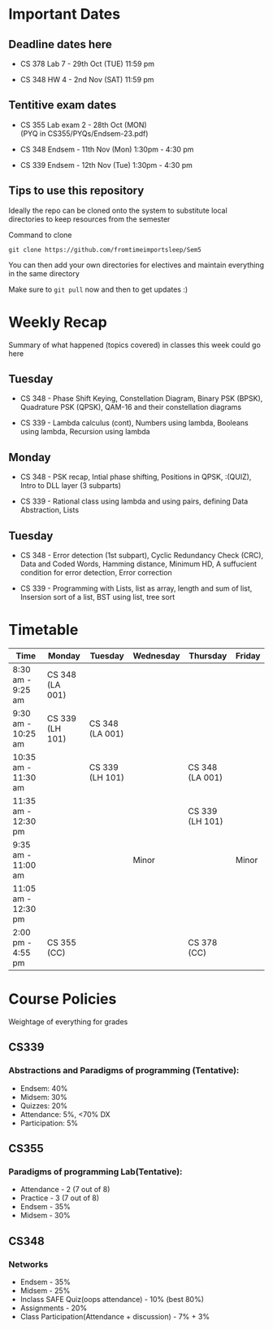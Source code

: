 # Important Dates

## Deadline dates here

- CS 378 Lab 7 - 29th Oct (TUE) 11:59 pm

- CS 348 HW 4 - 2nd Nov (SAT) 11:59 pm

## Tentitive exam dates

- CS 355 Lab exam 2 - 28th Oct (MON) <br>
                        (PYQ in CS355/PYQs/Endsem-23.pdf)

- CS 348 Endsem - 11th Nov (Mon) 1:30pm - 4:30 pm

- CS 339 Endsem - 12th Nov (Tue) 1:30pm - 4:30 pm

## Tips to use this repository

Ideally the repo can be cloned onto the system to substitute local directories to keep resources from the semester

Command to clone 

`` git clone https://github.com/fromtimeimportsleep/Sem5 ``

You can then add your own directories for electives and maintain everything in the same directory

Make sure to ``git pull`` now and then to get updates :)

# Weekly Recap

Summary of what happened (topics covered) in classes this week could go here

## Tuesday

- CS 348 - Phase Shift Keying, Constellation Diagram, Binary PSK (BPSK), Quadrature PSK (QPSK), QAM-16 and their constellation diagrams

- CS 339 - Lambda calculus (cont), Numbers using lambda, Booleans using lambda, Recursion using lambda 

## Monday

- CS 348 - PSK recap, Intial phase shifting, Positions in QPSK, :(QUIZ), Intro to DLL layer (3 subparts) 

- CS 339 - Rational class using lambda and using pairs, defining Data Abstraction, Lists

## Tuesday

- CS 348 - Error detection (1st subpart), Cyclic Redundancy Check (CRC), Data and Coded Words, Hamming distance, Minimum HD, A suffucient condition for error detection, Error correction

- CS 339 - Programming with Lists, list as array, length and sum of list, Insersion sort of a list, BST using list, tree sort


# Timetable

| Time                | Monday          | Tuesday         | Wednesday       | Thursday        | Friday         |
|---------------------|-----------------|-----------------|-----------------|-----------------|----------------|
| 8:30 am - 9:25 am   | CS 348 (LA 001) |                 |                 |                 |                |
| 9:30 am - 10:25 am  | CS 339 (LH 101) | CS 348 (LA 001) |                 |                 |                |
| 10:35 am - 11:30 am |                 | CS 339 (LH 101) |                 | CS 348 (LA 001) |                |
| 11:35 am - 12:30 pm |                 |                 |                 | CS 339 (LH 101) |                |
| 9:35 am - 11:00 am  |                 |                 | Minor           |                 | Minor          |
| 11:05 am - 12:30 pm |                 |                 |                 |                 |                |
| 2:00 pm - 4:55 pm   | CS 355 (CC)     |                 |                 | CS 378 (CC)     |                |

# Course Policies

Weightage of everything for grades

## CS339 
### Abstractions and Paradigms of programming (Tentative):

- Endsem: 40%
- Midsem: 30%
- Quizzes: 20%
- Attendance: 5%, <70% DX
- Participation: 5%

## CS355

### Paradigms of programming Lab(Tentative):

- Attendance - 2 (7 out of 8)
- Practice - 3 (7  out of 8)
- Endsem - 35%
- Midsem - 30%

## CS348

### Networks

- Endsem - 35%
- Midsem - 25%
- Inclass SAFE Quiz(oops attendance) - 10% (best 80%)
- Assignments - 20%
- Class Participation(Attendance + discussion) - 7% + 3%

